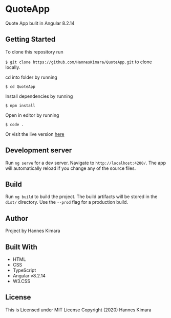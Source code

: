 # QuoteApp

Quote App bulit in Angular 8.2.14

## Getting Started

To clone this repository run

`$ git clone https://github.com/HannesKimara/QuoteApp.git` to clone locally.

cd into folder by running

`$ cd QuoteApp`

Install dependencies by running

`$ npm install`

Open in editor by running

`$ code .`

Or visit the live version [here](https://hanneskimara.github.io/QuoteApp/)

## Development server

Run `ng serve` for a dev server. Navigate to `http://localhost:4200/`. 
The app will automatically reload if you change any of the source files.


## Build

Run `ng build` to build the project. The build artifacts will be stored in the `dist/` directory. Use the `--prod` flag for a production build.

## Author

Project by Hannes Kimara

## Built With
- HTML
- CSS 
- TypeScript
- Angular v8.2.14
- W3.CSS

## License

This is Licensed under MIT License Copyright (2020) Hannes Kimara
